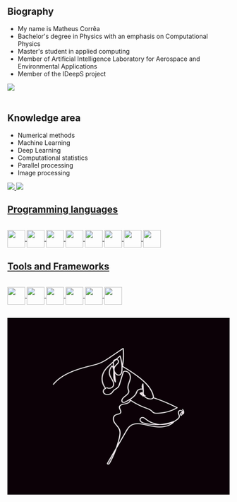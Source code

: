 ## Biography

<body>
<ul>
<li>My name is Matheus Corrêa </li>
<li>Bachelor's degree in Physics with an emphasis on Computational Physics </li>
<li>Master's student in applied computing </li>
<li> Member of Artificial Intelligence Laboratory for Aerospace and Environmental Applications </li>
<li> Member of the IDeepS project </li>
</ul>
</body>

<div class="contato">
  <a href="www.linkedin.com/in/matheus-corrêa-domingos-1080b6119"><img src="https://img.shields.io/badge/-LinkedIn-%230077B5?style=for-the-badge&logo=linkedin&logoColor=white" target="_blank" ></a>
</div><br>

 ## Knowledge area

* Numerical methods
* Machine Learning
* Deep Learning
* Computational statistics
* Parallel processing
* Image processing
  
<div class="github_status"style="display: inline_block">
  <a href="https://github.com/matheuscorrea7">
  <img height="180em" src="https://github-readme-stats.vercel.app/api?username=matheuscorrea7&show_icons=true&theme=tokyonight&include_all_commits=true&count_private=true"/>
  <img height="180em" src="https://github-readme-stats.vercel.app/api/top-langs/?username=matheuscorrea7&layout=compact&langs_count=7&theme=tokyonight"/>
 </div>
  
##

## Programming languages
<div class="stacks" style="display: inline_block"><br>         
  <img align="center" height="40px" width="40px" src="https://cdn.jsdelivr.net/gh/devicons/devicon/icons/python/python-original-wordmark.svg" />
  <img align="center" height="40px" width="40px" src="https://cdn.jsdelivr.net/gh/devicons/devicon@latest/icons/c/c-original.svg" />
  <img align="center" height="40px" width="40px" src="https://cdn.jsdelivr.net/gh/devicons/devicon@latest/icons/cplusplus/cplusplus-original.svg" />
  <img align="center" height="40px" width="40px" src="https://cdn.jsdelivr.net/gh/devicons/devicon@latest/icons/csharp/csharp-original.svg" />
  <img align="center" height="40px" width="40px" src="https://cdn.jsdelivr.net/gh/devicons/devicon@latest/icons/java/java-original.svg" />
  <img align="center" height="40px" width="40px" src="https://cdn.jsdelivr.net/gh/devicons/devicon/icons/css3/css3-plain.svg" />
  <img align="center" height="40px" width="40px" src="https://cdn.jsdelivr.net/gh/devicons/devicon@latest/icons/javascript/javascript-original.svg" />
  <img align="center" height="40px" width="40px" src="https://cdn.jsdelivr.net/gh/devicons/devicon@latest/icons/fortran/fortran-original.svg" />
          
          
          
          
  
  <!--<img align="center" height="40px" width="40px" src="https://cdn.jsdelivr.net/gh/devicons/devicon/icons/html5/html5-plain.svg" />          
  <img align="center" height="40px" width="40px" src="https://cdn.jsdelivr.net/gh/devicons/devicon/icons/css3/css3-plain.svg" />-->        
</div>

## Tools and Frameworks

<div class="stacks" style="display: inline_block"><br>         
  <img align="center" height="40px" width="40px" src="https://cdn.jsdelivr.net/gh/devicons/devicon@latest/icons/vscode/vscode-original.svg" />       
  <img align="center" height="40px" width="40px" src="https://cdn.jsdelivr.net/gh/devicons/devicon@latest/icons/jupyter/jupyter-original.svg" />
  <img align="center" height="40px" width="40px" src="https://cdn.jsdelivr.net/gh/devicons/devicon@latest/icons/kaggle/kaggle-original.svg" />
  <img align="center" height="40px" width="40px" src="https://cdn.jsdelivr.net/gh/devicons/devicon@latest/icons/linux/linux-original.svg" />
  <img align="center" height="40px" width="40px" src="https://cdn.jsdelivr.net/gh/devicons/devicon@latest/icons/windows11/windows11-original.svg" />
  <img align="center" height="40px" width="40px" src="https://cdn.jsdelivr.net/gh/devicons/devicon@latest/icons/bash/bash-original.svg" />   
</div>

## 
<div>
  <img
  src="drawing-7821641_1280.jpg"
  width="1360"
  height="400" />
</div>
